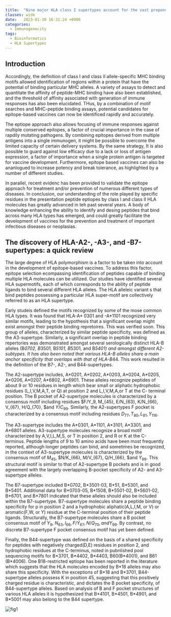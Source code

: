 ```yaml
---
title:  "Nine major HLA class I supertypes account for the vast preponderance of HLA-A and -B polymorphism"
classes: wide
date:   2023-01-30 16:31:24 +0900
categories: 
  - Immunogenecity
tags:
  - Bioinformatics
  - HLA Supertypes
---
```


## Introduction

Accordingly, the definition of class I and class II allele-specific MHC binding motifs allowed identification of regions within a protein that have the potential of binding particular MHC alleles. A variety of assays to detect and quantitate the affinity of peptide-MHC binding have also been established, and the threshold of affinity associated with generation of immune responses has also been elucidated. THus, by a combination of motif searches and MHC-peptide binding assays, potential candidates for epitope-based vaccines can now be identificed rapidly and accurately.

The eptiope approach also allows focusing of immune responses against multiple conserved epitopes, a factor of crucial importance in the case of rapdily mutating pathogens. By combining epitopes derived from multiple antigens into a single immunogen, it might be possible to overcome the limited capacity of certain delivery systems. By the same strategy, It is also possible to guard against low efficacy due to a lack or loss of antigen expression, a factor of importance when a single protein antigen is targeted for vaccine development. Furthermore, epitope based vaccines can also be ananlogued to increase potency and break tolerance, as highlighted by a number of different studies.

In parallel, recent evidenc has been provided to validate the epitope approach for treatment and/or prevention of numerous different types of diseases. In conclusion, our understanding of the role played by specific residues in the presentation peptide eptiopes by class I and class II HLA molecules has greatly advanced in teh past several years. A body of knowledge enhancing the ability to identify and desing peptides that bind across many HLA types has emerged, and could greatly facilitate the development of vaccines for the prevention and treatment of important infectious diseases or neoplasias.

## The discovery of HLA-A2-, -A3-, and -B7-supertypes: a quick review

The large degree of HLA polymorphism is a factor to be taken into account in the development of epitope-based vaccines. To address this factor, epitope selection ecompassing identification of peptides capable of binding multiple HLA molecules can be utilized. Our studies have identified several HLA supermotifs, each of which corresponds to the ability of peptide ligands to bind several different HLA alleles. The HLA alleleic variant s that bind peptides possessing a particular HLA super-motif are collectively referred to as an HLA supertype.

Early studeis defined the motifs recognized by some of the mose common HLA types. It was found that HLA-A\* 0301 and -A\*1101 recognized very similar motifs, leading to the hypothesis that a significant overlap might exist amongst their peptide binding repretoires. This was verified soon. This group of alleles, characterized by similar peptide specificity, was defined as the A3-supertype. Similarly, a significant overlap in peptide binding repertories was demonstrated amongst several serologically distinct HLA-B alleles (B*0702, B*3501, B*5101, B*5301, and B*5401) and amongst different A2-subtypes. It has also been noted that various HLA-B alleles share a main anchor specificity that overlaps with that of HLA-B*44. This work resulted in the definition of the B7-, A2-, and B44-supertypes.

The A2-supertype includes, A\*0201, A\*0202, A\*0203, A\*0204, A\*0205, A\*0206, A\*0207, A\*6802, A\*6901. These alleles recognize peptides of about 9 or 10 residues in length which bear small or aliphatic hydrophobic residues (L,I,V,M,A,T, or Q) at position 2 and L,I,V,M,A,or T at the C- terminal position. The B pocket of A2-supertype molecules is characterized by a consensus motif including residues $F/Y_9, M_{45}, E/N_{63}, K/N_{66}, V_{67}, H/Q_{70}, $and $Y/C_{99}$. Similarly, the A2-supertypes F pocket is characterized by a consensus motif including residues $D_{77}, T_{80}, L_{81}, Y_{116}$.

The A3-supertype includes the A\*0301, A\*1101, A\*3101, A\*3301, and A\*6801 alleles. A3-supertype molecules recognize a broad motif characterized by A,V,I,L,M,S, or T in position 2, and R or K at the C-terminus. Peptide lengths of 9 to 10 amino acids have been most frequently reported, although longer peptides can bind, and sometimes be recognized, in the context of A3-supertype molecules is characterized by the consensus motif of $M_{45}$, $N/K_{66}, M/V_{67}, Q/H_{66}, $and $Y_{99}$. This structural motif is similar to that of A2-supertype B pockets and is in good agreement with the largely overlapping B-pocket specificity of A2- and A3-supertype alleles.

The B7-supertype included B\*0702, B\*3501-03, B\*51, B\*5301, and B\*5401. Additional data for B\*0703-05, B\*1508, B\*5501-02, B\*5601-02, B\*6701, and B\*7801 indicated that these alleles should also be included within the B7-supertype. B7-supertype molecules share a peptide binding specificity for p in position 2 and a hydrophobic aliphatic(A,L,I,M, or V) or aromatic(F,W, or Y) residue at the C-terminal position of their peptide ligands. Structurally, the B7-supertype molecules share a B pocket consensus motif of $Y_9$, $N_{63}, I_{66}, F/Y_{67}, N/Q_{70}, and Y_{99}$. By contrast, no discrete B7-supertype F pocket consensus motif has yet been defined.

Finally, the B44-supertype was defined on the basis of a shared specificity for peptides with negatively charged(D,E) residues in position 2, and hydrophobic residues at the C-terminus, noted in pubnlished pool sequencing motifs for B\*3701, B\*4402, B\*4403, B60(B\*4001), and B61 (B\*4006). One B18-restricted eptiope has been reported in the literature which suggests that the HLA molecules encoded by B\*18 alleles may also share this specificity. With the exceptions of B\*18 and B\*3701, B44-supertype alleles possess K in position 45, suggesting that this positively charged residue is characteristic, and dictates the B pocket specificity, of B44-supertype alleles. Based on analysis of B and F pocket structures of various HLA alleles it is hypothesized that B\*4101, B\*4501, B\*4901, and B\*5001 may also belong to the B44 supertype.

![fig1](https://jasonkim8652.github.io/assets/images/Supertype_1.png)

